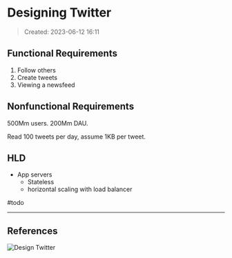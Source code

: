 # Designing Twitter
> Created: 2023-06-12 16:11

## Functional Requirements

1. Follow others
2. Create tweets
3. Viewing a newsfeed

## Nonfunctional Requirements

500Mm users. 200Mm DAU.

Read 100 tweets per day, assume 1KB per tweet. 

## HLD

+ App servers
	+ Stateless
	+ horizontal scaling with load balancer

#todo 

----

## References

![Design Twitter](https://www.youtube.com/watch?v=o5n85GRKuzk)